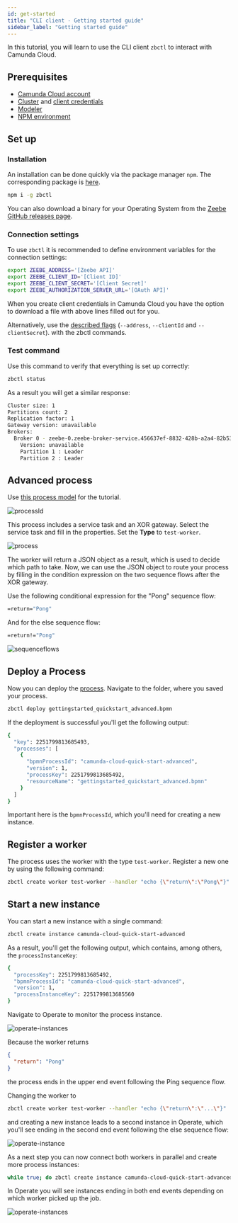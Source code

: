 ```yaml
---
id: get-started
title: "CLI client - Getting started guide"
sidebar_label: "Getting started guide"
---
```


In this tutorial, you will learn to use the CLI client `zbctl` to interact with Camunda Cloud.

## Prerequisites

- [Camunda Cloud account](/guides/getting-started/create-camunda-cloud-account.md)
- [Cluster](/guides/getting-started/overview.md) and [client credentials](/guides/getting-started/setup-client-connection-credentials.md)
- [Modeler](/guides/getting-started/model-your-first-process.md)
- [NPM environment](https://www.npmjs.com/)

## Set up

### Installation

An installation can be done quickly via the package manager `npm`. The corresponding package is [here](https://www.npmjs.com/package/zbctl).

```bash
npm i -g zbctl
```

You can also download a binary for your Operating System from the [Zeebe GitHub releases page](https://github.com/zeebe-io/zeebe/releases).

### Connection settings

To use `zbctl` it is recommended to define environment variables for the connection settings:

```bash
export ZEEBE_ADDRESS='[Zeebe API]'
export ZEEBE_CLIENT_ID='[Client ID]'
export ZEEBE_CLIENT_SECRET='[Client Secret]'
export ZEEBE_AUTHORIZATION_SERVER_URL='[OAuth API]'
```

When you create client credentials in Camunda Cloud you have the option to download a file with above lines filled out for you.

Alternatively, use the [described flags](https://www.npmjs.com/package/zbctl#usage) (`--address`, `--clientId` and `--clientSecret`). with the zbctl commands.

### Test command

Use this command to verify that everything is set up correctly:

```bash
zbctl status
```

As a result you will get a similar response:

```bash
Cluster size: 1
Partitions count: 2
Replication factor: 1
Gateway version: unavailable
Brokers:
  Broker 0 - zeebe-0.zeebe-broker-service.456637ef-8832-428b-a2a4-82b531b25635-zeebe.svc.cluster.local:26501
    Version: unavailable
    Partition 1 : Leader
    Partition 2 : Leader
```

## Advanced process

Use [this process model](./assets/gettingstarted_quickstart_advanced.bpmn) for the tutorial.

![processId](./assets/zeebe-modeler-advanced-process-id.png)

This process includes a service task and an XOR gateway. Select the service task and fill in the properties. Set the **Type** to `test-worker`.

![process](./assets/zeebe-modeler-advanced.png)

The worker will return a JSON object as a result, which is used to decide which path to take.
Now, we can use the JSON object to route your process by filling in the condition expression on the two sequence flows after the XOR gateway.

Use the following conditional expression for the "Pong" sequence flow:

```bash
=return="Pong"
```

And for the else sequence flow:

```bash
=return!="Pong"
```

![sequenceflows](./assets/zeebe-modeler-advanced-sequence-flows.png)

## Deploy a Process

Now you can deploy the [process](./assets/gettingstarted_quickstart_advanced.bpmn). Navigate to the folder, where you saved your process.

```bash
zbctl deploy gettingstarted_quickstart_advanced.bpmn
```

If the deployment is successful you'll get the following output:

```bash
{
  "key": 2251799813685493,
  "processes": [
    {
      "bpmnProcessId": "camunda-cloud-quick-start-advanced",
      "version": 1,
      "processKey": 2251799813685492,
      "resourceName": "gettingstarted_quickstart_advanced.bpmn"
    }
  ]
}
```

Important here is the `bpmnProcessId`, which you'll need for creating a new instance.

## Register a worker

The process uses the worker with the type `test-worker`. Register a new one by using the following command:

```bash
zbctl create worker test-worker --handler "echo {\"return\":\"Pong\"}"
```

## Start a new instance

You can start a new instance with a single command:

```bash
zbctl create instance camunda-cloud-quick-start-advanced
```

As a result, you'll get the following output, which contains, among others, the `processInstanceKey`:

```bash
{
  "processKey": 2251799813685492,
  "bpmnProcessId": "camunda-cloud-quick-start-advanced",
  "version": 1,
  "processInstanceKey": 2251799813685560
}
```

Navigate to Operate to monitor the process instance.

![operate-instances](assets/operate-advanced-instances-pong.png)

Because the worker returns

```json
{
  "return": "Pong"
}
```

the process ends in the upper end event following the Ping sequence flow.

Changing the worker to

```bash
zbctl create worker test-worker --handler "echo {\"return\":\"...\"}"
```

and creating a new instance leads to a second instance in Operate, which you'll see ending in the second end event following the else sequence flow:

![operate-instance](assets/operate-advanced-instances-other.png)

As a next step you can now connect both workers in parallel and create more process instances:

```bash
while true; do zbctl create instance camunda-cloud-quick-start-advanced; sleep 1; done
```

In Operate you will see instances ending in both end events depending on which worker picked up the job.

![operate-instances](assets/operate-advanced-instances.png)
